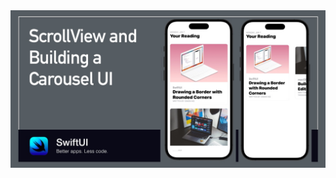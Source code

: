 <img src="https://raw.githubusercontent.com/dpcani/mastering-iOS/619e4bf2974e202dabe8b4f6caebcca3f7760c1c/SwiftUIScrollView/cover.jpg">
